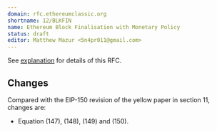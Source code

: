 ```yaml
---
domain: rfc.ethereumclassic.org
shortname: 12/BLKFIN
name: Ethereum Block Finalisation with Monetary Policy
status: draft
editor: Matthew Mazur <5n4pr011@gmail.com>
---
```


See [explanation](explanation.md) for details of this RFC.

## Changes

Compared with the EIP-150 revision of the yellow paper in section 11,
changes are:

* Equation (147), (148), (149) and (150).
